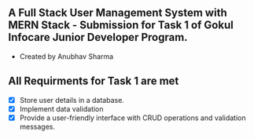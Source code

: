 ## A Full Stack User Management System with MERN Stack - Submission for Task 1 of Gokul Infocare Junior Developer Program.
- Created by Anubhav Sharma

## All Requirments for Task 1 are met
-[x] Store user details in a database.
-[x] Implement data validation
-[x] Provide a user-friendly interface with CRUD operations and validation messages.